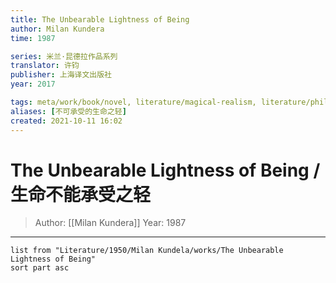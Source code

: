 ```yaml
---
title: The Unbearable Lightness of Being
author: Milan Kundera
time: 1987

series: 米兰·昆德拉作品系列
translator: 许钧
publisher: 上海译文出版社
year: 2017

tags: meta/work/book/novel, literature/magical-realism, literature/philosophical-fiction
aliases: [不可承受的生命之轻]
created: 2021-10-11 16:02
---
```


# The Unbearable Lightness of Being / 生命不能承受之轻
> Author: [[Milan Kundera]]
> Year: 1987

---

```dataview
list from "Literature/1950/Milan Kundela/works/The Unbearable Lightness of Being"
sort part asc
```










